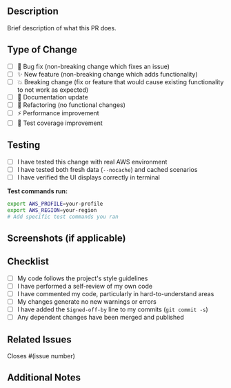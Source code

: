## Description

Brief description of what this PR does.

## Type of Change

- [ ] 🐛 Bug fix (non-breaking change which fixes an issue)
- [ ] ✨ New feature (non-breaking change which adds functionality)
- [ ] 💥 Breaking change (fix or feature that would cause existing functionality to not work as expected)
- [ ] 📖 Documentation update
- [ ] 🔧 Refactoring (no functional changes)
- [ ] ⚡ Performance improvement
- [ ] 🧪 Test coverage improvement

## Testing

- [ ] I have tested this change with real AWS environment
- [ ] I have tested both fresh data (`--nocache`) and cached scenarios
- [ ] I have verified the UI displays correctly in terminal

**Test commands run:**

```bash
export AWS_PROFILE=your-profile
export AWS_REGION=your-region
# Add specific test commands you ran
```

## Screenshots (if applicable)

<!-- Add screenshots for UI changes -->

## Checklist

- [ ] My code follows the project's style guidelines
- [ ] I have performed a self-review of my own code
- [ ] I have commented my code, particularly in hard-to-understand areas
- [ ] My changes generate no new warnings or errors
- [ ] I have added the `Signed-off-by` line to my commits (`git commit -s`)
- [ ] Any dependent changes have been merged and published

## Related Issues

Closes #(issue number)

## Additional Notes

<!-- Any additional information, considerations, or context -->
